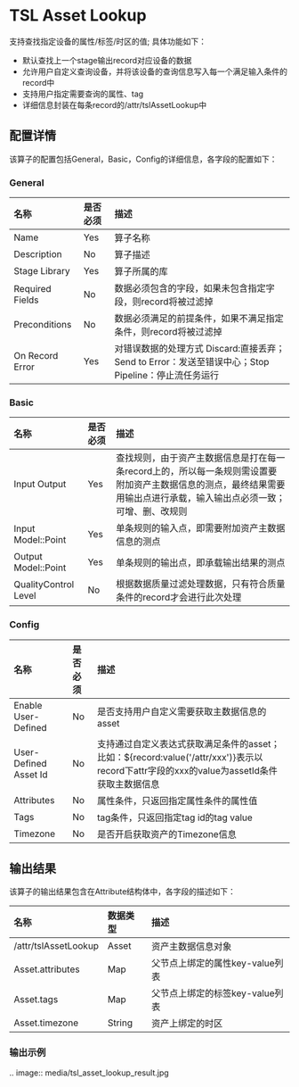 # TSL Asset Lookup

支持查找指定设备的属性/标签/时区的值;
具体功能如下：
- 默认查找上一个stage输出record对应设备的数据
- 允许用户自定义查询设备，并将该设备的查询信息写入每一个满足输入条件的record中
- 支持用户指定需要查询的属性、tag
- 详细信息封装在每条record的/attr/tslAssetLookup中


## 配置详情

该算子的配置包括General，Basic，Config的详细信息，各字段的配置如下：

### General

| 名称            | 是否必须 | 描述                                                                                                 |
|:----------------|:---------|:-----------------------------------------------------------------------------------------------------|
| Name            | Yes      | 算子名称                                                                                             |
| Description     | No       | 算子描述                                                                                             |
| Stage Library   | Yes      | 算子所属的库                                                                                         |
| Required Fields | No       | 数据必须包含的字段，如果未包含指定字段，则record将被过滤掉                                           |
| Preconditions   | No       | 数据必须满足的前提条件，如果不满足指定条件，则record将被过滤掉                                       |
| On Record Error | Yes      | 对错误数据的处理方式  Discard:直接丢弃；Send to Error：发送至错误中心；Stop Pipeline：停止流任务运行 |

### Basic

| 名称                 | 是否必须 | 描述                                                                                                                                                                   |
|:---------------------|:---------|:-----------------------------------------------------------------------------------------------------------------------------------------------------------------------|
| Input Output         | Yes      | 查找规则，由于资产主数据信息是打在每一条record上的，所以每一条规则需设置要附加资产主数据信息的测点，最终结果需要用输出点进行承载，输入输出点必须一致；可增、删、改规则 |
| Input Model::Point   | Yes      | 单条规则的输入点，即需要附加资产主数据信息的测点                                                                                                                       |
| Output Model::Point  | Yes      | 单条规则的输出点，即承载输出结果的测点                                                                                                                                 |
| QualityControl Level | No       | 根据数据质量过滤处理数据，只有符合质量条件的record才会进行此次处理                                                                                                     |

### Config

| 名称                  | 是否必须 | 描述                                                                                                                                     |
|:----------------------|:---------|:-----------------------------------------------------------------------------------------------------------------------------------------|
| Enable User-Defined   | No       | 是否支持用户自定义需要获取主数据信息的asset                                                                                              |
| User-Defined Asset Id | No       | 支持通过自定义表达式获取满足条件的asset；比如：${record:value('/attr/xxx')}表示以record下attr字段的xxx的value为assetId条件获取主数据信息 |
| Attributes            | No       | 属性条件，只返回指定属性条件的属性值                                                                                                     |
| Tags                  | No       | tag条件，只返回指定tag id的tag value                                                                                                     |
| Timezone              | No       | 是否开启获取资产的Timezone信息                                                                                                           |

## 输出结果

该算子的输出结果包含在Attribute结构体中，各字段的描述如下：

| 名称                 | 数据类型 | 描述                            |
|:---------------------|:---------|:--------------------------------|
| /attr/tslAssetLookup | Asset    | 资产主数据信息对象              |
| Asset.attributes     | Map      | 父节点上绑定的属性key-value列表 |
| Asset.tags           | Map      | 父节点上绑定的标签key-value列表 |
| Asset.timezone       | String   | 资产上绑定的时区                |


### 输出示例

.. image:: media/tsl_asset_lookup_result.jpg

<!--end-->
